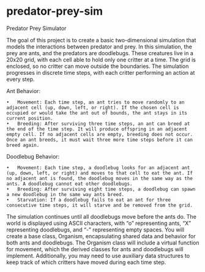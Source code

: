 # predator-prey-sim
Predator Prey Simulator

The goal of this project is to create a basic two-dimensional simulation that models the interactions between predator and prey. In this simulation, the prey are ants, and the predators are doodlebugs. These creatures live in a 20x20 grid, with each cell able to hold only one critter at a time. The grid is enclosed, so no critter can move outside the boundaries. The simulation progresses in discrete time steps, with each critter performing an action at every step.

Ant Behavior:

	•	Movement: Each time step, an ant tries to move randomly to an adjacent cell (up, down, left, or right). If the chosen cell is occupied or would take the ant out of bounds, the ant stays in its current position.
	•	Breeding: After surviving three time steps, an ant can breed at the end of the time step. It will produce offspring in an adjacent empty cell. If no adjacent cells are empty, breeding does not occur. Once an ant breeds, it must wait three more time steps before it can breed again.

Doodlebug Behavior:

	•	Movement: Each time step, a doodlebug looks for an adjacent ant (up, down, left, or right) and moves to that cell to eat the ant. If no adjacent ant is found, the doodlebug moves in the same way as the ants. A doodlebug cannot eat other doodlebugs.
	•	Breeding: After surviving eight time steps, a doodlebug can spawn a new doodlebug in the same way ants breed.
	•	Starvation: If a doodlebug fails to eat an ant for three consecutive time steps, it will starve and be removed from the grid.

The simulation continues until all doodlebugs move before the ants do. The world is displayed using ASCII characters, with “o” representing ants, “X” representing doodlebugs, and “-” representing empty spaces. You will create a base class, Organism, encapsulating shared data and behavior for both ants and doodlebugs. The Organism class will include a virtual function for movement, which the derived classes for ants and doodlebugs will implement. Additionally, you may need to use auxiliary data structures to keep track of which critters have moved during each time step.

